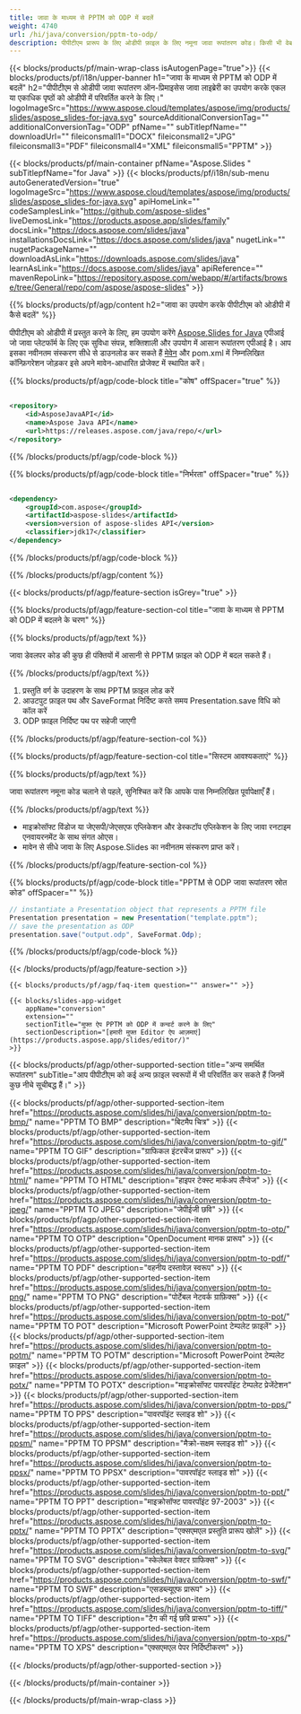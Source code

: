 ```yaml
---
title: जावा के माध्यम से PPTM को ODP में बदलें
weight: 4740
url: /hi/java/conversion/pptm-to-odp/ 
description: पीपीटीएम प्रारूप के लिए ओडीपी फ़ाइल के लिए नमूना जावा रूपांतरण कोड। किसी भी वेब या डेस्कटॉप जावा आधारित एप्लिकेशन के भीतर ओडीपी को पावरपॉइंट और ओपनऑफिस प्रस्तुतियों को निर्यात करने के लिए इस उदाहरण कोड का उपयोग करें।
---
```


{{< blocks/products/pf/main-wrap-class isAutogenPage="true">}}
{{< blocks/products/pf/i18n/upper-banner h1="जावा के माध्यम से PPTM को ODP में बदलें" h2="पीपीटीएम से ओडीपी जावा रूपांतरण ऑन-प्रिमाइसेस जावा लाइब्रेरी का उपयोग करके एकल या एकाधिक पृष्ठों को ओडीपी में परिवर्तित करने के लिए।" logoImageSrc="https://www.aspose.cloud/templates/aspose/img/products/slides/aspose_slides-for-java.svg" sourceAdditionalConversionTag="" additionalConversionTag="ODP" pfName="" subTitlepfName="" downloadUrl="" fileiconsmall1="DOCX" fileiconsmall2="JPG" fileiconsmall3="PDF" fileiconsmall4="XML" fileiconsmall5="PPTM" >}}

{{< blocks/products/pf/main-container pfName="Aspose.Slides " subTitlepfName="for Java" >}}
{{< blocks/products/pf/i18n/sub-menu autoGeneratedVersion="true" logoImageSrc="https://www.aspose.cloud/templates/aspose/img/products/slides/aspose_slides-for-java.svg" apiHomeLink="" codeSamplesLink="https://github.com/aspose-slides" liveDemosLink="https://products.aspose.app/slides/family" docsLink="https://docs.aspose.com/slides/java" installationsDocsLink="https://docs.aspose.com/slides/java" nugetLink="" nugetPackageName="" downloadAsLink="https://downloads.aspose.com/slides/java" learnAsLink="https://docs.aspose.com/slides/java" apiReference="" mavenRepoLink="https://repository.aspose.com/webapp/#/artifacts/browse/tree/General/repo/com/aspose/aspose-slides" >}}

{{% blocks/products/pf/agp/content h2="जावा का उपयोग करके पीपीटीएम को ओडीपी में कैसे बदलें" %}}

 पीपीटीएम को ओडीपी में प्रस्तुत करने के लिए, हम उपयोग करेंगे
 [Aspose.Slides for Java](https://products.aspose.com/slides/hi/java)
 एपीआई जो जावा प्लेटफॉर्म के लिए एक सुविधा संपन्न, शक्तिशाली और उपयोग में आसान रूपांतरण एपीआई है। आप इसका नवीनतम संस्करण सीधे से डाउनलोड कर सकते हैं
 [मेवेन](https://repository.aspose.com/webapp/#/artifacts/browse/tree/General/repo/com/aspose/aspose-slides)
 और pom.xml में निम्नलिखित कॉन्फ़िगरेशन जोड़कर इसे अपने मावेन-आधारित प्रोजेक्ट में स्थापित करें।

{{% blocks/products/pf/agp/code-block title="कोष" offSpacer="true" %}}

```xml

<repository>
    <id>AsposeJavaAPI</id>
    <name>Aspose Java API</name>
    <url>https://releases.aspose.com/java/repo/</url>
</repository>

```

{{% /blocks/products/pf/agp/code-block %}}

{{% blocks/products/pf/agp/code-block title="निर्भरता" offSpacer="true" %}}

```xml

<dependency>
    <groupId>com.aspose</groupId>
    <artifactId>aspose-slides</artifactId>
    <version>version of aspose-slides API</version>
    <classifier>jdk17</classifier>
</dependency>
```

{{% /blocks/products/pf/agp/code-block %}}

{{% /blocks/products/pf/agp/content %}}

{{< blocks/products/pf/agp/feature-section isGrey="true" >}}

{{% blocks/products/pf/agp/feature-section-col title="जावा के माध्यम से PPTM को ODP में बदलने के चरण" %}}

{{% blocks/products/pf/agp/text %}}

 जावा डेवलपर कोड की कुछ ही पंक्तियों में आसानी से PPTM फ़ाइल को ODP में बदल सकते हैं।

{{% /blocks/products/pf/agp/text %}}

1. प्रस्तुति वर्ग के उदाहरण के साथ PPTM फ़ाइल लोड करें
1. आउटपुट फ़ाइल पथ और SaveFormat निर्दिष्ट करते समय Presentation.save विधि को कॉल करें
1. ODP फ़ाइल निर्दिष्ट पथ पर सहेजी जाएगी

{{% /blocks/products/pf/agp/feature-section-col %}}

{{% blocks/products/pf/agp/feature-section-col title="सिस्टम आवश्यकताएं" %}}

{{% blocks/products/pf/agp/text %}}

 जावा रूपांतरण नमूना कोड चलाने से पहले, सुनिश्चित करें कि आपके पास निम्नलिखित पूर्वापेक्षाएँ हैं।

{{% /blocks/products/pf/agp/text %}}

- माइक्रोसॉफ्ट विंडोज या जेएसपी/जेएसएफ एप्लिकेशन और डेस्कटॉप एप्लिकेशन के लिए जावा रनटाइम एनवायरनमेंट के साथ संगत ओएस।
- मावेन से सीधे जावा के लिए Aspose.Slides का नवीनतम संस्करण प्राप्त करें।

{{% /blocks/products/pf/agp/feature-section-col %}}

{{% blocks/products/pf/agp/code-block title="PPTM से ODP जावा रूपांतरण स्रोत कोड" offSpacer="" %}}

```cs
// instantiate a Presentation object that represents a PPTM file
Presentation presentation = new Presentation("template.pptm");
// save the presentation as ODP
presentation.save("output.odp", SaveFormat.Odp);   

```

{{% /blocks/products/pf/agp/code-block %}}

{{< /blocks/products/pf/agp/feature-section >}}

    {{< blocks/products/pf/agp/faq-item question="" answer="" >}}
 

<!-- aboutfile Starts -->

<!-- aboutfile Ends -->

    {{< blocks/slides-app-widget 
        appName="conversion"
        extension=""
        sectionTitle="मुफ्त ऐप PPTM को ODP में कन्वर्ट करने के लिए" 
        sectionDescription="[हमारी मुफ्त Editor ऐप आज़माएं](https://products.aspose.app/slides/editor/)" 
    >}}
    
{{< blocks/products/pf/agp/other-supported-section title="अन्य समर्थित रूपांतरण" subTitle="आप पीपीटीएम को कई अन्य फ़ाइल स्वरूपों में भी परिवर्तित कर सकते हैं जिनमें कुछ नीचे सूचीबद्ध हैं।" >}}

{{< blocks/products/pf/agp/other-supported-section-item href="https://products.aspose.com/slides/hi/java/conversion/pptm-to-bmp/" name="PPTM TO BMP" description="बिटमैप चित्र" >}}
{{< blocks/products/pf/agp/other-supported-section-item href="https://products.aspose.com/slides/hi/java/conversion/pptm-to-gif/" name="PPTM TO GIF" description="ग्राफिकल इंटरचेंज प्रारूप" >}}
{{< blocks/products/pf/agp/other-supported-section-item href="https://products.aspose.com/slides/hi/java/conversion/pptm-to-html/" name="PPTM TO HTML" description="हाइपर टेक्स्ट मार्कअप लैंग्वेज" >}}
{{< blocks/products/pf/agp/other-supported-section-item href="https://products.aspose.com/slides/hi/java/conversion/pptm-to-jpeg/" name="PPTM TO JPEG" description="जेपीईजी छवि" >}}
{{< blocks/products/pf/agp/other-supported-section-item href="https://products.aspose.com/slides/hi/java/conversion/pptm-to-otp/" name="PPTM TO OTP" description="OpenDocument मानक प्रारूप" >}}
{{< blocks/products/pf/agp/other-supported-section-item href="https://products.aspose.com/slides/hi/java/conversion/pptm-to-pdf/" name="PPTM TO PDF" description="वहनीय दस्तावेज़ स्वरूप" >}}
{{< blocks/products/pf/agp/other-supported-section-item href="https://products.aspose.com/slides/hi/java/conversion/pptm-to-png/" name="PPTM TO PNG" description="पोर्टेबल नेटवर्क ग्राफ़िक्स" >}}
{{< blocks/products/pf/agp/other-supported-section-item href="https://products.aspose.com/slides/hi/java/conversion/pptm-to-pot/" name="PPTM TO POT" description="Microsoft PowerPoint टेम्पलेट फ़ाइलें" >}}
{{< blocks/products/pf/agp/other-supported-section-item href="https://products.aspose.com/slides/hi/java/conversion/pptm-to-potm/" name="PPTM TO POTM" description="Microsoft PowerPoint टेम्पलेट फ़ाइल" >}}
{{< blocks/products/pf/agp/other-supported-section-item href="https://products.aspose.com/slides/hi/java/conversion/pptm-to-potx/" name="PPTM TO POTX" description="माइक्रोसॉफ्ट पावरपॉइंट टेम्पलेट प्रेजेंटेशन" >}}
{{< blocks/products/pf/agp/other-supported-section-item href="https://products.aspose.com/slides/hi/java/conversion/pptm-to-pps/" name="PPTM TO PPS" description="पावरपॉइंट स्लाइड शो" >}}
{{< blocks/products/pf/agp/other-supported-section-item href="https://products.aspose.com/slides/hi/java/conversion/pptm-to-ppsm/" name="PPTM TO PPSM" description="मैक्रो-सक्षम स्लाइड शो" >}}
{{< blocks/products/pf/agp/other-supported-section-item href="https://products.aspose.com/slides/hi/java/conversion/pptm-to-ppsx/" name="PPTM TO PPSX" description="पावरपॉइंट स्लाइड शो" >}}
{{< blocks/products/pf/agp/other-supported-section-item href="https://products.aspose.com/slides/hi/java/conversion/pptm-to-ppt/" name="PPTM TO PPT" description="माइक्रोसॉफ्ट पावरपॉइंट 97-2003" >}}
{{< blocks/products/pf/agp/other-supported-section-item href="https://products.aspose.com/slides/hi/java/conversion/pptm-to-pptx/" name="PPTM TO PPTX" description="एक्सएमएल प्रस्तुति प्रारूप खोलें" >}}
{{< blocks/products/pf/agp/other-supported-section-item href="https://products.aspose.com/slides/hi/java/conversion/pptm-to-svg/" name="PPTM TO SVG" description="स्केलेबल वेक्टर ग्राफिक्स" >}}
{{< blocks/products/pf/agp/other-supported-section-item href="https://products.aspose.com/slides/hi/java/conversion/pptm-to-swf/" name="PPTM TO SWF" description="एसडब्ल्यूएफ प्रारूप" >}}
{{< blocks/products/pf/agp/other-supported-section-item href="https://products.aspose.com/slides/hi/java/conversion/pptm-to-tiff/" name="PPTM TO TIFF" description="टैग की गई छवि प्रारूप" >}}
{{< blocks/products/pf/agp/other-supported-section-item href="https://products.aspose.com/slides/hi/java/conversion/pptm-to-xps/" name="PPTM TO XPS" description="एक्सएमएल पेपर निर्दिष्टीकरण" >}}

{{< /blocks/products/pf/agp/other-supported-section >}}

{{< /blocks/products/pf/main-container >}}
    
{{< /blocks/products/pf/main-wrap-class >}}